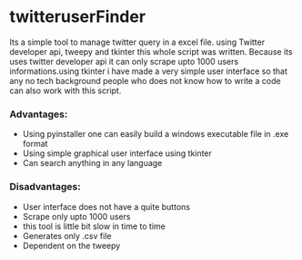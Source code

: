 # twitteruserFinder
Its a simple tool to manage twitter query in a excel file. using Twitter developer api, tweepy and tkinter this whole script was written. Because its uses twitter developer 
api it can only scrape upto 1000 users informations.using tkinter i have made a very simple user interface so that any no tech background people who does not know how to write
a code can also work with this script.

### Advantages:
- Using pyinstaller one can easily build a windows executable file in .exe format
- Using simple graphical user interface using tkinter 
- Can search anything in any language
### Disadvantages:
- User interface does not have a quite buttons 
- Scrape only upto 1000 users 
- this tool is little bit slow in time to time 
- Generates only .csv file 
- Dependent on the tweepy
